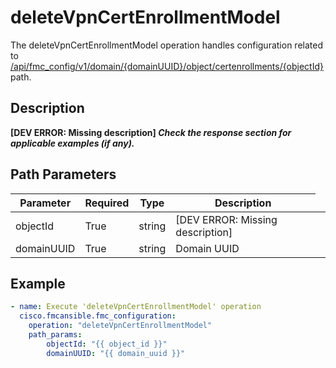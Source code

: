 # deleteVpnCertEnrollmentModel

The deleteVpnCertEnrollmentModel operation handles configuration related to [/api/fmc_config/v1/domain/{domainUUID}/object/certenrollments/{objectId}](/paths//api/fmc_config/v1/domain/{domain_uuid}/object/certenrollments/{object_id}.md) path.&nbsp;
## Description
**&#91;DEV ERROR: Missing description&#93; _Check the response section for applicable examples (if any)._**

## Path Parameters
| Parameter | Required | Type | Description |
| --------- | -------- | ---- | ----------- |
| objectId | True | string <td colspan=3> [DEV ERROR: Missing description] |
| domainUUID | True | string <td colspan=3> Domain UUID |

## Example
```yaml
- name: Execute 'deleteVpnCertEnrollmentModel' operation
  cisco.fmcansible.fmc_configuration:
    operation: "deleteVpnCertEnrollmentModel"
    path_params:
        objectId: "{{ object_id }}"
        domainUUID: "{{ domain_uuid }}"

```